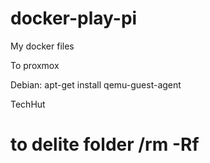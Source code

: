 # docker-play-pi
My docker files



To proxmox 

Debian: apt-get install qemu-guest-agent

TechHut


# to delite folder /rm -Rf

